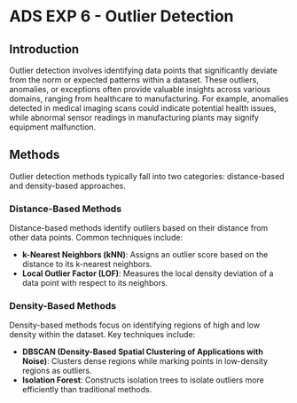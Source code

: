 # ADS EXP 6 - Outlier Detection

## Introduction

Outlier detection involves identifying data points that significantly deviate from the norm or expected patterns within a dataset. These outliers, anomalies, or exceptions often provide valuable insights across various domains, ranging from healthcare to manufacturing. For example, anomalies detected in medical imaging scans could indicate potential health issues, while abnormal sensor readings in manufacturing plants may signify equipment malfunction.

## Methods

Outlier detection methods typically fall into two categories: distance-based and density-based approaches.

### Distance-Based Methods

Distance-based methods identify outliers based on their distance from other data points. Common techniques include:

- **k-Nearest Neighbors (kNN)**: Assigns an outlier score based on the distance to its k-nearest neighbors.
- **Local Outlier Factor (LOF)**: Measures the local density deviation of a data point with respect to its neighbors.

### Density-Based Methods

Density-based methods focus on identifying regions of high and low density within the dataset. Key techniques include:

- **DBSCAN (Density-Based Spatial Clustering of Applications with Noise)**: Clusters dense regions while marking points in low-density regions as outliers.
- **Isolation Forest**: Constructs isolation trees to isolate outliers more efficiently than traditional methods.
